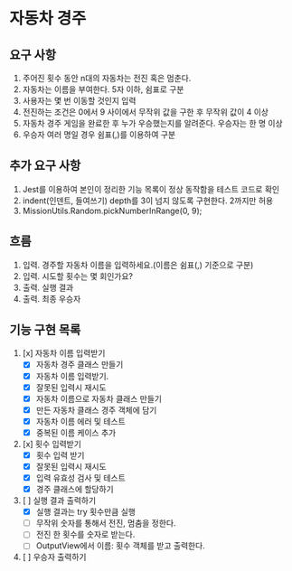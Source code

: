 # 자동차 경주

## 요구 사항

1. 주어진 횟수 동안 n대의 자동차는 전진 혹은 멈춘다.
2. 자동차는 이름을 부여한다. 5자 이하, 쉼표로 구분
3. 사용자는 몇 번 이동할 것인지 입력
4. 전진하는 조건은 0에서 9 사이에서 무작위 값을 구한 후 무작위 값이 4 이상
5. 자동차 경주 게임을 완료한 후 누가 우승했는지를 알려준다. 우승자는 한 명 이상
6. 우승자 여러 명일 경우 쉼표(,)를 이용하여 구분

## 추가 요구 사항

1. Jest를 이용하여 본인이 정리한 기능 목록이 정상 동작함을 테스트 코드로 확인
2. indent(인덴트, 들여쓰기) depth를 3이 넘지 않도록 구현한다. 2까지만 허용
3. MissionUtils.Random.pickNumberInRange(0, 9);

## 흐름

1. 입력. 경주할 자동차 이름을 입력하세요.(이름은 쉼표(,) 기준으로 구분)
2. 입력. 시도할 횟수는 몇 회인가요?
3. 출력. 실행 결과
4. 출력. 최종 우승자

## 기능 구현 목록

1. [x] 자동차 이름 입력받기
   - [x] 자동차 경주 클래스 만들기
   - [x] 자동차 이름 입력받기.
   - [x] 잘못된 입력시 재시도
   - [x] 자동차 이름으로 자동차 클래스 만들기
   - [x] 만든 자동차 클래스 경주 객체에 담기
   - [x] 자동차 이름 에러 및 테스트
   - [x] 중복된 이름 케이스 추가
2. [x] 횟수 입력받기
   - [x] 횟수 입력 받기
   - [x] 잘못된 입력시 재시도
   - [x] 입력 유효성 검사 및 테스트
   - [x] 경주 클래스에 할당하기
3. [ ] 실행 결과 출력하기
   - [x] 실행 결과는 try 횟수만큼 실행
   - [ ] 무작위 숫자를 통해서 전진, 멈춤을 정한다.
   - [ ] 전진 한 횟수를 숫자로 받는다.
   - [ ] OutputView에서 이름: 횟수 객체를 받고 출력한다.
4. [ ] 우승자 출력하기
